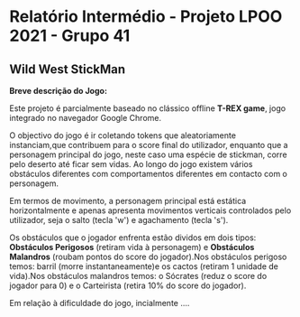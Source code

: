Relatório Intermédio - Projeto LPOO 2021 - Grupo 41
===============

## Wild West StickMan

**Breve descrição do Jogo:**



Este projeto é parcialmente baseado no clássico offline **T-REX game**, jogo integrado no navegador Google Chrome.

O objectivo do jogo é ir coletando tokens que aleatoriamente instanciam,que contribuem para o score final do utilizador, enquanto que a personagem principal do jogo, neste caso uma espécie de stickman, corre pelo deserto até ficar sem vidas. Ao longo do jogo existem vários obstáculos diferentes com comportamentos diferentes em contacto com o personagem.


Em termos de movimento, a personagem principal está estática horizontalmente e apenas apresenta movimentos verticais controlados pelo utilizador, seja o salto (tecla 'w') e agachamento (tecla 's').


Os obstáculos que o jogador enfrenta estão dividos em dois tipos: **Obstáculos Perigosos** (retiram vida à personagem) e **Obstáculos Malandros** (roubam pontos do score do jogador).Nos obstáculos perigoso temos: barril (morre instantaneamente)e os cactos (retiram 1 unidade de vida).Nos obstáculos malandros temos: o Sócrates (reduz o score do jogador para 0) e o Carteirista (retira 10% do score do jogador).

Em relação à dificuldade do jogo, incialmente ....














